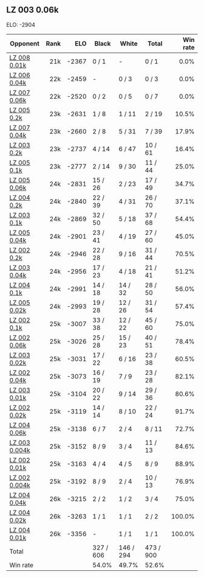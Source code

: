 ## LZ 003 0.06k ##

ELO: -2904

Opponent | Rank | ELO | Black | White | Total | Win rate
---------|-----:|----:|-------|-------|-------|-------:
[LZ 008 0.01k](LZ%20008%200.01k.md) | 21k | -2367 | 0 / 1 | - | 0 / 1 | 0.0%
[LZ 006 0.04k](LZ%20006%200.04k.md) | 22k | -2459 | - | 0 / 3 | 0 / 3 | 0.0%
[LZ 007 0.06k](LZ%20007%200.06k.md) | 22k | -2520 | 0 / 2 | 0 / 5 | 0 / 7 | 0.0%
[LZ 005 0.2k](LZ%20005%200.2k.md) | 23k | -2631 | 1 / 8 | 1 / 11 | 2 / 19 | 10.5%
[LZ 007 0.04k](LZ%20007%200.04k.md) | 23k | -2660 | 2 / 8 | 5 / 31 | 7 / 39 | 17.9%
[LZ 003 0.2k](LZ%20003%200.2k.md) | 23k | -2737 | 4 / 14 | 6 / 47 | 10 / 61 | 16.4%
[LZ 005 0.1k](LZ%20005%200.1k.md) | 23k | -2777 | 2 / 14 | 9 / 30 | 11 / 44 | 25.0%
[LZ 005 0.06k](LZ%20005%200.06k.md) | 24k | -2831 | 15 / 26 | 2 / 23 | 17 / 49 | 34.7%
[LZ 004 0.2k](LZ%20004%200.2k.md) | 24k | -2840 | 22 / 39 | 4 / 31 | 26 / 70 | 37.1%
[LZ 003 0.1k](LZ%20003%200.1k.md) | 24k | -2869 | 32 / 50 | 5 / 18 | 37 / 68 | 54.4%
[LZ 005 0.04k](LZ%20005%200.04k.md) | 24k | -2901 | 23 / 41 | 4 / 19 | 27 / 60 | 45.0%
[LZ 002 0.2k](LZ%20002%200.2k.md) | 24k | -2946 | 22 / 28 | 9 / 16 | 31 / 44 | 70.5%
[LZ 003 0.04k](LZ%20003%200.04k.md) | 24k | -2956 | 17 / 23 | 4 / 18 | 21 / 41 | 51.2%
[LZ 004 0.1k](LZ%20004%200.1k.md) | 24k | -2991 | 14 / 18 | 14 / 32 | 28 / 50 | 56.0%
[LZ 005 0.02k](LZ%20005%200.02k.md) | 24k | -2993 | 19 / 28 | 12 / 26 | 31 / 54 | 57.4%
[LZ 002 0.1k](LZ%20002%200.1k.md) | 25k | -3007 | 33 / 38 | 12 / 22 | 45 / 60 | 75.0%
[LZ 002 0.06k](LZ%20002%200.06k.md) | 25k | -3026 | 25 / 28 | 15 / 23 | 40 / 51 | 78.4%
[LZ 003 0.02k](LZ%20003%200.02k.md) | 25k | -3031 | 17 / 22 | 6 / 16 | 23 / 38 | 60.5%
[LZ 002 0.04k](LZ%20002%200.04k.md) | 25k | -3073 | 16 / 19 | 7 / 9 | 23 / 28 | 82.1%
[LZ 003 0.01k](LZ%20003%200.01k.md) | 25k | -3104 | 20 / 22 | 9 / 14 | 29 / 36 | 80.6%
[LZ 002 0.02k](LZ%20002%200.02k.md) | 25k | -3119 | 14 / 14 | 8 / 10 | 22 / 24 | 91.7%
[LZ 004 0.06k](LZ%20004%200.06k.md) | 25k | -3138 | 6 / 7 | 2 / 4 | 8 / 11 | 72.7%
[LZ 003 0.004k](LZ%20003%200.004k.md) | 25k | -3152 | 8 / 9 | 3 / 4 | 11 / 13 | 84.6%
[LZ 002 0.01k](LZ%20002%200.01k.md) | 25k | -3163 | 4 / 4 | 4 / 5 | 8 / 9 | 88.9%
[LZ 002 0.004k](LZ%20002%200.004k.md) | 25k | -3192 | 8 / 9 | 2 / 4 | 10 / 13 | 76.9%
[LZ 004 0.04k](LZ%20004%200.04k.md) | 26k | -3215 | 2 / 2 | 1 / 2 | 3 / 4 | 75.0%
[LZ 004 0.02k](LZ%20004%200.02k.md) | 26k | -3263 | 1 / 1 | 1 / 1 | 2 / 2 | 100.0%
[LZ 004 0.01k](LZ%20004%200.01k.md) | 26k | -3356 | - | 1 / 1 | 1 / 1 | 100.0%
Total | | | 327 / 606 | 146 / 294 | 473 / 900 | 
Win rate| | | 54.0% | 49.7% | 52.6% | 
